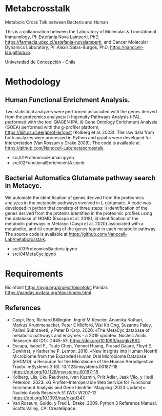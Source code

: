 # Metabcrosstalk
Metabolic Cross Talk between Bacteria and Human

This is a collaboration between the Laboratory of Molecular & Translational Immunology, PI: Estefanía Nova Lamperti, PhD, https://farmacia.udec.cl/estefania-novalamperti, and Cancer Molecular Dynamics Laboratory, PI: Alexis Salas-Burgos, PhD, https://nanocell-lab.github.io.

Universidad de Concepción - Chile

# Methodology
## Human Functional Enrichment Analysis. 
 Two statistical analyzes were performed associated with the genes derived from the proteomics analyses: i) Ingenuity Pathways Analysis (IPA), performed with the tool QIAGEN IPA, ii) Gene Ontology Enrichment Analysis (GOEA) performed with the g-profiler platform, https://biit.cs.ut.ee/gprofiler/gost (Kolberg et al. 2023). The raw data from both analyzes were processed in Python and graphs were developed for interpretation (Van Rossum y Drake 2009). The code is available at https://github.com/Nanocell-Lab/metabcrosstalk.

* src/01ProteomicsHuman.ipynb
* src/02FunctionalEnrichmentA.ipynb

## Bacterial Automatics Glutamate pathway search in Metacyc.
 We automate the identification of genes derived from the proteomics analyzes in the metabolic pathways involved in L-glutamate. A code was developed in python that consists of three steps: i) identification of the genes derived from the proteins identified in the proteomic profiles using the database of HOMD (Escapa et al. 2018), ii) identification of the metabolic pathways in Metacyc (Caspi et al. 2020) associated with a metabolite, and iii) counting of the genes found in each metabolic pathway. The source code is available at https://github.com/Nanocell-Lab/metabcrosstalk.
* src/03ProteomicsBacteria.ipynb
* src/04MetaCyc.ipynb

# Requirements
Bioinfokit
https://pypi.org/project/bioinfokit
Pandas
https://pandas.pydata.org/docs/index.html

## References
* Caspi, Ron, Richard Billington, Ingrid M Keseler, Anamika Kothari, Markus Krummenacker, Peter E Midford, Wai Kit Ong, Suzanne Paley, Pallavi Subhraveti, y Peter D Karp. 2020. «The MetaCyc database of metabolic pathways and enzymes - a 2019 update». Nucleic Acids Research 48 (D1): D445-53. https://doi.org/10.1093/nar/gkz862.
* Escapa, Isabel F., Tsute Chen, Yanmei Huang, Prasad Gajare, Floyd E. Dewhirst, y Katherine P. Lemon. 2018. «New Insights into Human Nostril Microbiome from the Expanded Human Oral Microbiome Database (eHOMD): a Resource for the Microbiome of the Human Aerodigestive Tract». mSystems 3 (6): 10.1128/msystems.00187-18. https://doi.org/10.1128/msystems.00187-18.
* Kolberg, Liis, Uku Raudvere, Ivan Kuzmin, Priit Adler, Jaak Vilo, y Hedi Peterson. 2023. «G:Profiler-Interoperable Web Service for Functional Enrichment Analysis and Gene Identifier Mapping (2023 Update)». Nucleic Acids Research 51 (W1): W207-12. https://doi.org/10.1093/nar/gkad347.
* Van Rossum, Guido, y Fred L. Drake. 2009. Python 3 Reference Manual. Scotts Valley, CA: CreateSpace.

